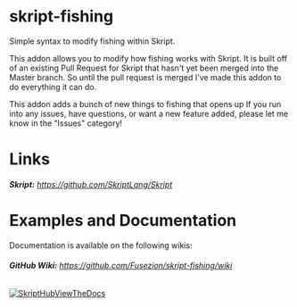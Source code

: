 # skript-fishing
Simple syntax to modify fishing within Skript.


This addon allows you to modify how fishing works with Skript.
It is built off of an existing Pull Request for Skript that hasn't
yet been merged into the Master branch. So until the pull request is
merged I've made this addon to do everything it can do.

This addon adds a bunch of new things to fishing that opens up
If you run into any issues, have questions, or want a new feature added, please let me know in the "Issues" category!

# Links

###### **Skript:** https://github.com/SkriptLang/Skript

# Examples and Documentation

Documentation is available on the following wikis:

###### **GitHub Wiki:** https://github.com/Fusezion/skript-fishing/wiki

[![SkriptHubViewTheDocs](http://skripthub.net/static/addon/ViewTheDocsButton.png)](http://skripthub.net/docs/?addon=skript-fishing)
